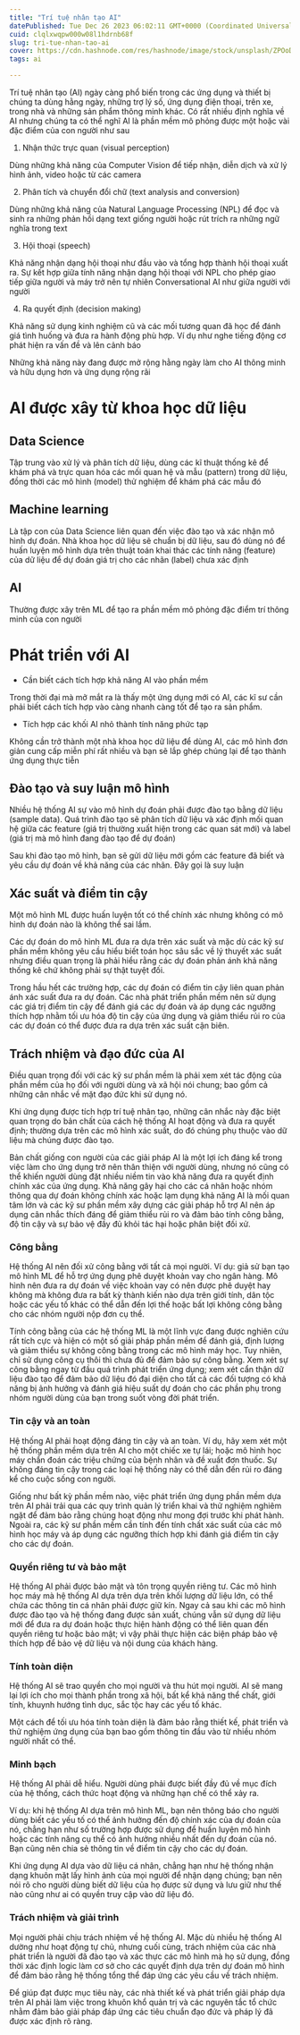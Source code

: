 ```yaml
---
title: "Trí tuệ nhân tạo AI"
datePublished: Tue Dec 26 2023 06:02:11 GMT+0000 (Coordinated Universal Time)
cuid: clqlxwqpw000w08l1hdrnb68f
slug: tri-tue-nhan-tao-ai
cover: https://cdn.hashnode.com/res/hashnode/image/stock/unsplash/ZPOoDQc8yMw/upload/918c42e96db74e78fb22e04c6dec69a6.jpeg
tags: ai

---
```


Trí tuệ nhân tạo (AI) ngày càng phổ biến trong các ứng dụng và thiết bị chúng ta dùng hằng ngày, những trợ lý số, ứng dụng điện thoại, trên xe, trong nhà và những sản phẩm thông minh khác. Có rất nhiều định nghĩa về AI nhưng chúng ta có thể nghĩ AI là phần mềm mô phỏng được một hoặc vài đặc điểm của con người như sau

1. Nhận thức trực quan (visual perception)
    

Dùng những khả năng của Computer Vision để tiếp nhận, diễn dịch và xử lý hình ảnh, video hoặc từ các camera

2. Phân tích và chuyển đổi chữ (text analysis and conversion)
    

Dùng những khả năng của Natural Language Processing (NPL) để đọc và sinh ra những phản hồi dạng text giống người hoặc rút trích ra những ngữ nghĩa trong text

3. Hội thoại (speech)
    

Khả năng nhận dạng hội thoại như đầu vào và tổng hợp thành hội thoại xuất ra. Sự kết hợp giữa tính năng nhận dạng hội thoại với NPL cho phép giao tiếp giữa người và máy trở nên tự nhiên Conversational AI như giữa người với người

4. Ra quyết định (decision making)
    

Khả năng sử dụng kinh nghiệm cũ và các mối tương quan đã học để đánh giá tình huống và đưa ra hành động phù hợp. Ví dụ như nghe tiếng động cơ phát hiện ra vấn đề và lên cảnh báo

Những khả năng này đang được mở rộng hằng ngày làm cho AI thông minh và hữu dụng hơn và ứng dụng rộng rãi

# AI được xây từ khoa học dữ liệu

## Data Science

Tập trung vào xử lý và phân tích dữ liệu, dùng các kĩ thuật thống kê để khám phá và trực quan hóa các mối quan hệ và mẫu (pattern) trong dữ liệu, đồng thời các mô hình (model) thử nghiệm để khám phá các mẫu đó

## Machine learning

Là tập con của Data Science liên quan đến việc đào tạo và xác nhận mô hình dự đoán. Nhà khoa học dữ liệu sẽ chuẩn bị dữ liệu, sau đó dùng nó để huấn luyện mô hình dựa trên thuật toán khai thác các tính năng (feature) của dữ liệu để dự đoán giá trị cho các nhãn (label) chưa xác định

## AI

Thường được xây trên ML để tạo ra phần mềm mô phỏng đặc điểm trí thông minh của con người

# Phát triển với AI

* Cần biết cách tích hợp khả năng AI vào phần mềm
    

Trong thời đại mà mở mắt ra là thấy một ứng dụng mới có AI, các kĩ sư cần phải biết cách tích hợp vào càng nhanh càng tốt để tạo ra sản phẩm.

* Tích hợp các khối AI nhỏ thành tính năng phức tạp
    

Không cần trở thành một nhà khoa học dữ liệu để dùng AI, các mô hình đơn giản cung cấp miễn phí rất nhiều và bạn sẽ lắp ghép chúng lại để tạo thành ứng dụng thực tiễn

## Đào tạo và suy luận mô hình

Nhiều hệ thống AI sự vào mô hình dự đoán phải được đào tạo bằng dữ liệu (sample data). Quá trình đào tạo sẽ phân tích dữ liệu và xác định mối quan hệ giữa các feature (giá trị thường xuất hiện trong các quan sát mới) và label (giá trị mà mô hình đang đào tạo để dự đoán)

Sau khi đào tạo mô hình, bạn sẽ gửi dữ liệu mới gồm các feature đã biết và yêu cầu dự đoán về khả năng của các nhãn. Đây gọi là suy luận

## Xác suất và điểm tin cậy

Một mô hình ML được huấn luyện tốt có thể chính xác nhưng không có mô hình dự đoán nào là không thể sai lầm.

Các dự đoán do mô hình ML đưa ra dựa trên xác suất và mặc dù các kỹ sư phần mềm không yêu cầu hiểu biết toán học sâu sắc về lý thuyết xác suất nhưng điều quan trọng là phải hiểu rằng các dự đoán phản ánh khả năng thống kê chứ không phải sự thật tuyệt đối.

Trong hầu hết các trường hợp, các dự đoán có điểm tin cậy liên quan phản ánh xác suất đưa ra dự đoán. Các nhà phát triển phần mềm nên sử dụng các giá trị điểm tin cậy để đánh giá các dự đoán và áp dụng các ngưỡng thích hợp nhằm tối ưu hóa độ tin cậy của ứng dụng và giảm thiểu rủi ro của các dự đoán có thể được đưa ra dựa trên xác suất cận biên.

## Trách nhiệm và đạo đức của AI

Điều quan trọng đối với các kỹ sư phần mềm là phải xem xét tác động của phần mềm của họ đối với người dùng và xã hội nói chung; bao gồm cả những cân nhắc về mặt đạo đức khi sử dụng nó.

Khi ứng dụng được tích hợp trí tuệ nhân tạo, những cân nhắc này đặc biệt quan trọng do bản chất của cách hệ thống AI hoạt động và đưa ra quyết định; thường dựa trên các mô hình xác suất, do đó chúng phụ thuộc vào dữ liệu mà chúng được đào tạo.

Bản chất giống con người của các giải pháp AI là một lợi ích đáng kể trong việc làm cho ứng dụng trở nên thân thiện với người dùng, nhưng nó cũng có thể khiến người dùng đặt nhiều niềm tin vào khả năng đưa ra quyết định chính xác của ứng dụng. Khả năng gây hại cho các cá nhân hoặc nhóm thông qua dự đoán không chính xác hoặc lạm dụng khả năng AI là mối quan tâm lớn và các kỹ sư phần mềm xây dựng các giải pháp hỗ trợ AI nên áp dụng cân nhắc thích đáng để giảm thiểu rủi ro và đảm bảo tính công bằng, độ tin cậy và sự bảo vệ đầy đủ khỏi tác hại hoặc phân biệt đối xử.

### Công bằng

Hệ thống AI nên đối xử công bằng với tất cả mọi người. Ví dụ: giả sử bạn tạo mô hình ML để hỗ trợ ứng dụng phê duyệt khoản vay cho ngân hàng. Mô hình nên đưa ra dự đoán về việc khoản vay có nên được phê duyệt hay không mà không đưa ra bất kỳ thành kiến nào dựa trên giới tính, dân tộc hoặc các yếu tố khác có thể dẫn đến lợi thế hoặc bất lợi không công bằng cho các nhóm người nộp đơn cụ thể.

Tính công bằng của các hệ thống ML là một lĩnh vực đang được nghiên cứu rất tích cực và hiện có một số giải pháp phần mềm để đánh giá, định lượng và giảm thiểu sự không công bằng trong các mô hình máy học. Tuy nhiên, chỉ sử dụng công cụ thôi thì chưa đủ để đảm bảo sự công bằng. Xem xét sự công bằng ngay từ đầu quá trình phát triển ứng dụng; xem xét cẩn thận dữ liệu đào tạo để đảm bảo dữ liệu đó đại diện cho tất cả các đối tượng có khả năng bị ảnh hưởng và đánh giá hiệu suất dự đoán cho các phần phụ trong nhóm người dùng của bạn trong suốt vòng đời phát triển.

### Tin cậy và an toàn

Hệ thống AI phải hoạt động đáng tin cậy và an toàn. Ví dụ, hãy xem xét một hệ thống phần mềm dựa trên AI cho một chiếc xe tự lái; hoặc mô hình học máy chẩn đoán các triệu chứng của bệnh nhân và đề xuất đơn thuốc. Sự không đáng tin cậy trong các loại hệ thống này có thể dẫn đến rủi ro đáng kể cho cuộc sống con người.

Giống như bất kỳ phần mềm nào, việc phát triển ứng dụng phần mềm dựa trên AI phải trải qua các quy trình quản lý triển khai và thử nghiệm nghiêm ngặt để đảm bảo rằng chúng hoạt động như mong đợi trước khi phát hành. Ngoài ra, các kỹ sư phần mềm cần tính đến tính chất xác suất của các mô hình học máy và áp dụng các ngưỡng thích hợp khi đánh giá điểm tin cậy cho các dự đoán.

### Quyền riêng tư và bảo mật

Hệ thống AI phải được bảo mật và tôn trọng quyền riêng tư. Các mô hình học máy mà hệ thống AI dựa trên dựa trên khối lượng dữ liệu lớn, có thể chứa các thông tin cá nhân phải được giữ kín. Ngay cả sau khi các mô hình được đào tạo và hệ thống đang được sản xuất, chúng vẫn sử dụng dữ liệu mới để đưa ra dự đoán hoặc thực hiện hành động có thể liên quan đến quyền riêng tư hoặc bảo mật; vì vậy phải thực hiện các biện pháp bảo vệ thích hợp để bảo vệ dữ liệu và nội dung của khách hàng.

### Tính toàn diện

Hệ thống AI sẽ trao quyền cho mọi người và thu hút mọi người. AI sẽ mang lại lợi ích cho mọi thành phần trong xã hội, bất kể khả năng thể chất, giới tính, khuynh hướng tình dục, sắc tộc hay các yếu tố khác.

Một cách để tối ưu hóa tính toàn diện là đảm bảo rằng thiết kế, phát triển và thử nghiệm ứng dụng của bạn bao gồm thông tin đầu vào từ nhiều nhóm người nhất có thể.

### Minh bạch

Hệ thống AI phải dễ hiểu. Người dùng phải được biết đầy đủ về mục đích của hệ thống, cách thức hoạt động và những hạn chế có thể xảy ra.

Ví dụ: khi hệ thống AI dựa trên mô hình ML, bạn nên thông báo cho người dùng biết các yếu tố có thể ảnh hưởng đến độ chính xác của dự đoán của nó, chẳng hạn như số trường hợp được sử dụng để huấn luyện mô hình hoặc các tính năng cụ thể có ảnh hưởng nhiều nhất đến dự đoán của nó. Bạn cũng nên chia sẻ thông tin về điểm tin cậy cho các dự đoán.

Khi ứng dụng AI dựa vào dữ liệu cá nhân, chẳng hạn như hệ thống nhận dạng khuôn mặt lấy hình ảnh của mọi người để nhận dạng chúng; bạn nên nói rõ cho người dùng biết dữ liệu của họ được sử dụng và lưu giữ như thế nào cũng như ai có quyền truy cập vào dữ liệu đó.

### Trách nhiệm và giải trình

Mọi người phải chịu trách nhiệm về hệ thống AI. Mặc dù nhiều hệ thống AI dường như hoạt động tự chủ, nhưng cuối cùng, trách nhiệm của các nhà phát triển là người đã đào tạo và xác thực các mô hình mà họ sử dụng, đồng thời xác định logic làm cơ sở cho các quyết định dựa trên dự đoán mô hình để đảm bảo rằng hệ thống tổng thể đáp ứng các yêu cầu về trách nhiệm.

Để giúp đạt được mục tiêu này, các nhà thiết kế và phát triển giải pháp dựa trên AI phải làm việc trong khuôn khổ quản trị và các nguyên tắc tổ chức nhằm đảm bảo giải pháp đáp ứng các tiêu chuẩn đạo đức và pháp lý đã được xác định rõ ràng.